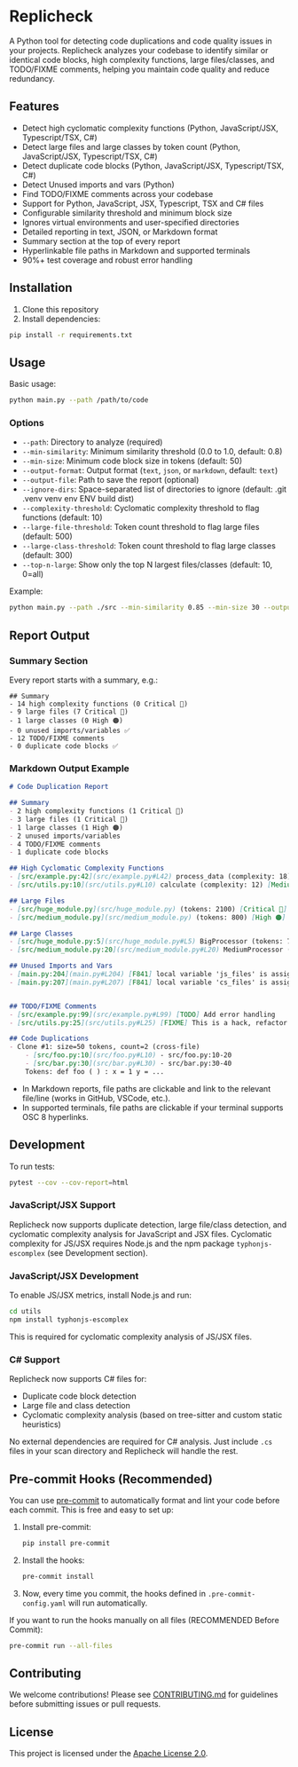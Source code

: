 # Replicheck

A Python tool for detecting code duplications and code quality issues in your projects. Replicheck analyzes your codebase to identify similar or identical code blocks, high complexity functions, large files/classes, and TODO/FIXME comments, helping you maintain code quality and reduce redundancy.

## Features

- Detect high cyclomatic complexity functions (Python, JavaScript/JSX, Typescript/TSX, C#)
- Detect large files and large classes by token count (Python, JavaScript/JSX, Typescript/TSX, C#)
- Detect duplicate code blocks (Python, JavaScript/JSX, Typescript/TSX, C#)
- Detect Unused imports and vars (Python)
- Find TODO/FIXME comments across your codebase
- Support for Python, JavaScript, JSX, Typescript, TSX and C# files
- Configurable similarity threshold and minimum block size
- Ignores virtual environments and user-specified directories
- Detailed reporting in text, JSON, or Markdown format
- Summary section at the top of every report
- Hyperlinkable file paths in Markdown and supported terminals
- 90%+ test coverage and robust error handling

## Installation

1. Clone this repository
2. Install dependencies:

```bash
pip install -r requirements.txt
```

## Usage

Basic usage:

```bash
python main.py --path /path/to/code
```

### Options

- `--path`: Directory to analyze (required)
- `--min-similarity`: Minimum similarity threshold (0.0 to 1.0, default: 0.8)
- `--min-size`: Minimum code block size in tokens (default: 50)
- `--output-format`: Output format (`text`, `json`, or `markdown`, default: `text`)
- `--output-file`: Path to save the report (optional)
- `--ignore-dirs`: Space-separated list of directories to ignore (default: .git .venv venv env ENV build dist)
- `--complexity-threshold`: Cyclomatic complexity threshold to flag functions (default: 10)
- `--large-file-threshold`: Token count threshold to flag large files (default: 500)
- `--large-class-threshold`: Token count threshold to flag large classes (default: 300)
- `--top-n-large`: Show only the top N largest files/classes (default: 10, 0=all)

Example:

```bash
python main.py --path ./src --min-similarity 0.85 --min-size 30 --output-format markdown --output-file report.md --ignore-dirs .git .venv node_modules --complexity-threshold 12 --large-file-threshold 800 --large-class-threshold 400 --top-n-large 5
```

## Report Output

### Summary Section

Every report starts with a summary, e.g.:

```text
## Summary
- 14 high complexity functions (0 Critical 🔴)
- 9 large files (7 Critical 🔴)
- 1 large classes (0 High 🟠)
- 0 unused imports/variables ✅
- 12 TODO/FIXME comments
- 0 duplicate code blocks ✅
```

### Markdown Output Example

```markdown
# Code Duplication Report

## Summary
- 2 high complexity functions (1 Critical 🔴)
- 3 large files (1 Critical 🔴)
- 1 large classes (1 High 🟠)
- 2 unused imports/variables
- 4 TODO/FIXME comments
- 1 duplicate code blocks

## High Cyclomatic Complexity Functions
- [src/example.py:42](src/example.py#L42) process_data (complexity: 18) [Critical 🔴]
- [src/utils.py:10](src/utils.py#L10) calculate (complexity: 12) [Medium 🟡]

## Large Files
- [src/huge_module.py](src/huge_module.py) (tokens: 2100) [Critical 🔴]
- [src/medium_module.py](src/medium_module.py) (tokens: 800) [High 🟠]

## Large Classes
- [src/huge_module.py:5](src/huge_module.py#L5) BigProcessor (tokens: 700) [Critical 🔴]
- [src/medium_module.py:20](src/medium_module.py#L20) MediumProcessor (tokens: 350) [High 🟠]

## Unused Imports and Vars
- [main.py:204](main.py#L204) [F841] local variable 'js_files' is assigned to but never used
- [main.py:207](main.py#L207) [F841] local variable 'cs_files' is assigned to but never used


## TODO/FIXME Comments
- [src/example.py:99](src/example.py#L99) [TODO] Add error handling
- [src/utils.py:25](src/utils.py#L25) [FIXME] This is a hack, refactor later

## Code Duplications
- Clone #1: size=50 tokens, count=2 (cross-file)
    - [src/foo.py:10](src/foo.py#L10) - src/foo.py:10-20
    - [src/bar.py:30](src/bar.py#L30) - src/bar.py:30-40
    Tokens: def foo ( ) : x = 1 y = ...
```

- In Markdown reports, file paths are clickable and link to the relevant file/line (works in GitHub, VSCode, etc.).
- In supported terminals, file paths are clickable if your terminal supports OSC 8 hyperlinks.

## Development

To run tests:

```bash
pytest --cov --cov-report=html
```

### JavaScript/JSX Support

Replicheck now supports duplicate detection, large file/class detection, and cyclomatic complexity analysis for JavaScript and JSX files. Cyclomatic complexity for JS/JSX requires Node.js and the npm package `typhonjs-escomplex` (see Development section).

### JavaScript/JSX Development

To enable JS/JSX metrics, install Node.js and run:

```bash
cd utils
npm install typhonjs-escomplex
```

This is required for cyclomatic complexity analysis of JS/JSX files.

### C# Support

Replicheck now supports C# files for:

- Duplicate code block detection
- Large file and class detection
- Cyclomatic complexity analysis (based on tree-sitter and custom static heuristics)

No external dependencies are required for C# analysis. Just include `.cs` files in your scan directory and Replicheck will handle the rest.

## Pre-commit Hooks (Recommended)

You can use [pre-commit](https://pre-commit.com/) to automatically format and lint your code before each commit. This is free and easy to set up:

1. Install pre-commit:

   ```bash
   pip install pre-commit
   ```

2. Install the hooks:

   ```bash
   pre-commit install
   ```

3. Now, every time you commit, the hooks defined in `.pre-commit-config.yaml` will run automatically.

If you want to run the hooks manually on all files (RECOMMENDED Before Commit):

```bash
pre-commit run --all-files
```

## Contributing

We welcome contributions! Please see [CONTRIBUTING.md](CONTRIBUTING.md) for guidelines before submitting issues or pull requests.

## License

This project is licensed under the [Apache License 2.0](LICENSE).
